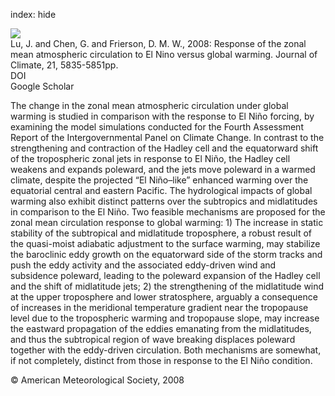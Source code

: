 index: hide

<div class="Citation">
    <div class="Citation-thumb CitationThumb-linked"  data-href="https://doi.org/10.1175/2008jcli2200.1">
      <img src="https://static.claimspace.cloud/climate-study-static/refs/thumbs/10/Lu_et_al_2008-thumb.png" />
    </div>

  <div class="Citation-body">
    <div class="Citation-text">Lu, J.  and Chen, G.  and Frierson, D. M. W., 2008: Response of the zonal mean atmospheric circulation to El Nino versus global warming. <span class="Article-journal">Journal of Climate, </span><span class="Article-volume">21, </span>5835-5851pp.</div>
    <div class="Citation-links">
      <div class="CitationLink" data-href="https://doi.org/10.1175/2008jcli2200.1">
        <div class="CitationLink-icon CitationLink-Doi"></div>
        <div class="CitationLink-text">DOI</div>
      </div>
      <div class="CitationLink" data-href="https://scholar.google.com/scholar?q=10.1175/2008jcli2200.1">
        <div class="CitationLink-icon CitationLink-Scholar"></div>
        <div class="CitationLink-text">Google Scholar</div>
      </div>
    </div>
  </div>
</div>

The change in the zonal mean atmospheric circulation under global warming is studied in comparison with the response to El Niño forcing, by examining the model simulations conducted for the Fourth Assessment Report of the Intergovernmental Panel on Climate Change. In contrast to the strengthening and contraction of the Hadley cell and the equatorward shift of the tropospheric zonal jets in response to El Niño, the Hadley cell weakens and expands poleward, and the jets move poleward in a warmed climate, despite the projected “El Niño–like” enhanced warming over the equatorial central and eastern Pacific. The hydrological impacts of global warming also exhibit distinct patterns over the subtropics and midlatitudes in comparison to the El Niño. Two feasible mechanisms are proposed for the zonal mean circulation response to global warming: 1) The increase in static stability of the subtropical and midlatitude troposphere, a robust result of the quasi-moist adiabatic adjustment to the surface warming, may stabilize the baroclinic eddy growth on the equatorward side of the storm tracks and push the eddy activity and the associated eddy-driven wind and subsidence poleward, leading to the poleward expansion of the Hadley cell and the shift of midlatitude jets; 2) the strengthening of the midlatitude wind at the upper troposphere and lower stratosphere, arguably a consequence of increases in the meridional temperature gradient near the tropopause level due to the tropospheric warming and tropopause slope, may increase the eastward propagation of the eddies emanating from the midlatitudes, and thus the subtropical region of wave breaking displaces poleward together with the eddy-driven circulation. Both mechanisms are somewhat, if not completely, distinct from those in response to the El Niño condition.

<div class="Citation-copy">
&copy; American Meteorological Society, 2008
</div>